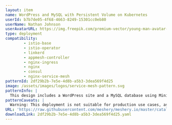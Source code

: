 ```yaml
---
layout: item
name: WordPress and MySQL with Persistent Volume on Kubernetes
userId: b7b7de05-4f68-4663-8249-15301cc0eb80
userName: Nathan Johnson
userAvatarURL: https://img.freepik.com/premium-vector/young-man-avatar-character-vector-illustration-design_24877-18517.jpg
type: deployment
compatibility: 
        - istio-base
        - istio-operator
        - linkerd
        - appmesh-controller
        - nginx-ingress
        - nginx
        - consul
        - nginx-service-mesh
patternId: 2df29b2b-7e5e-4d8b-a5b3-3dea569f4d25
image: /assets/images/logos/service-mesh-pattern.svg
patternInfo: |
  This design includes a WordPress site and a MySQL database using Minikube. Both applications use PersistentVolumes and PersistentVolumeClaims to store data.
patternCaveats: |
  Warning: This deployment is not suitable for production use cases, as it uses single instance WordPress and MySQL Pods. Consider using WordPress Helm Chart to deploy WordPress in production.
URL: 'https://raw.githubusercontent.com/meshery/meshery.io/master/catalog/2df29b2b-7e5e-4d8b-a5b3-3dea569f4d25.yaml'
downloadLink: 2df29b2b-7e5e-4d8b-a5b3-3dea569f4d25.yaml
---
```

